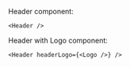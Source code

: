 Header component:

    <Header />

Header with Logo component:

    <Header headerLogo={<Logo />} />
